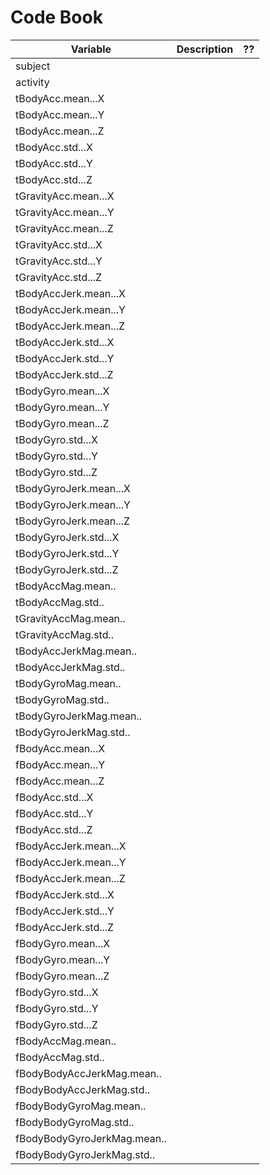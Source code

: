 Code Book
=========


|  Variable                         | Description                    | ??                       |
|  ----------                       | ----------------               | -----------------        |
|	subject	|		|
|	activity	|		|
|	tBodyAcc.mean...X	|		|
|	tBodyAcc.mean...Y	|		|
|	tBodyAcc.mean...Z	|		|
|	tBodyAcc.std...X	|		|
|	tBodyAcc.std...Y	|		|
|	tBodyAcc.std...Z	|		|
|	tGravityAcc.mean...X	|		|
|	tGravityAcc.mean...Y	|		|
|	tGravityAcc.mean...Z	|		|
|	tGravityAcc.std...X	|		|
|	tGravityAcc.std...Y	|		|
|	tGravityAcc.std...Z	|		|
|	tBodyAccJerk.mean...X	|		|
|	tBodyAccJerk.mean...Y	|		|
|	tBodyAccJerk.mean...Z	|		|
|	tBodyAccJerk.std...X	|		|
|	tBodyAccJerk.std...Y	|		|
|	tBodyAccJerk.std...Z	|		|
|	tBodyGyro.mean...X	|		|
|	tBodyGyro.mean...Y	|		|
|	tBodyGyro.mean...Z	|		|
|	tBodyGyro.std...X	|		|
|	tBodyGyro.std...Y	|		|
|	tBodyGyro.std...Z	|		|
|	tBodyGyroJerk.mean...X	|		|
|	tBodyGyroJerk.mean...Y	|		|
|	tBodyGyroJerk.mean...Z	|		|
|	tBodyGyroJerk.std...X	|		|
|	tBodyGyroJerk.std...Y	|		|
|	tBodyGyroJerk.std...Z	|		|
|	tBodyAccMag.mean..	|		|
|	tBodyAccMag.std..	|		|
|	tGravityAccMag.mean..	|		|
|	tGravityAccMag.std..	|		|
|	tBodyAccJerkMag.mean..	|		|
|	tBodyAccJerkMag.std..	|		|
|	tBodyGyroMag.mean..	|		|
|	tBodyGyroMag.std..	|		|
|	tBodyGyroJerkMag.mean..	|		|
|	tBodyGyroJerkMag.std..	|		|
|	fBodyAcc.mean...X	|		|
|	fBodyAcc.mean...Y	|		|
|	fBodyAcc.mean...Z	|		|
|	fBodyAcc.std...X	|		|
|	fBodyAcc.std...Y	|		|
|	fBodyAcc.std...Z	|		|
|	fBodyAccJerk.mean...X	|		|
|	fBodyAccJerk.mean...Y	|		|
|	fBodyAccJerk.mean...Z	|		|
|	fBodyAccJerk.std...X	|		|
|	fBodyAccJerk.std...Y	|		|
|	fBodyAccJerk.std...Z	|		|
|	fBodyGyro.mean...X	|		|
|	fBodyGyro.mean...Y	|		|
|	fBodyGyro.mean...Z	|		|
|	fBodyGyro.std...X	|		|
|	fBodyGyro.std...Y	|		|
|	fBodyGyro.std...Z	|		|
|	fBodyAccMag.mean..	|		|
|	fBodyAccMag.std..	|		|
|	fBodyBodyAccJerkMag.mean..	|		|
|	fBodyBodyAccJerkMag.std..	|		|
|	fBodyBodyGyroMag.mean..	|		|
|	fBodyBodyGyroMag.std..	|		|
|	fBodyBodyGyroJerkMag.mean..	|		|
|	fBodyBodyGyroJerkMag.std..	|		|










































































